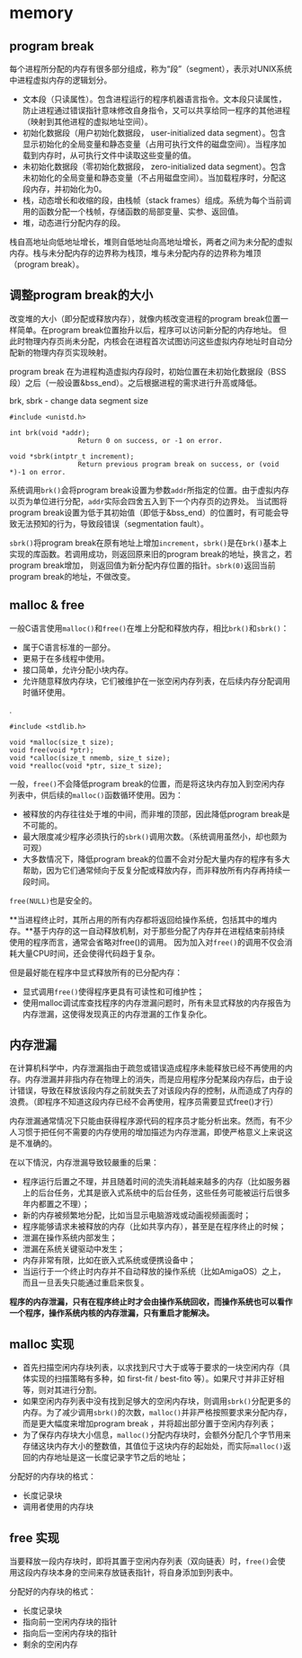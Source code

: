 memory
====

## program break
每个进程所分配的内存有很多部分组成，称为“段”（segment），表示对UNIX系统中进程虚拟内存的逻辑划分。

* 文本段（只读属性）。包含进程运行的程序机器语言指令。文本段只读属性，防止进程通过错误指针意味修改自身指令，又可以共享给同一程序的其他进程（映射到其他进程的虚拟地址空间）。
* 初始化数据段（用户初始化数据段， user-initialized data segment）。包含显示初始化的全局变量和静态变量（占用可执行文件的磁盘空间）。当程序加载到内存时，从可执行文件中读取这些变量的值。
* 未初始化数据段（零初始化数据段， zero-initialized data segment）。包含未初始化的全局变量和静态变量（不占用磁盘空间）。当加载程序时，分配这段内存，并初始化为0。
* 栈，动态增长和收缩的段，由栈帧（stack frames）组成。系统为每个当前调用的函数分配一个栈帧，存储函数的局部变量、实参、返回值。
* 堆，动态进行分配内存的段。

栈自高地址向低地址增长，堆则自低地址向高地址增长，两者之间为未分配的虚拟内存。栈与未分配内存的边界称为栈顶，堆与未分配内存的边界称为堆顶（program break）。

## 调整program break的大小

改变堆的大小（即分配或释放内存），就像内核改变进程的program break位置一样简单。在program break位置抬升以后，程序可以访问新分配的内存地址。
但此时物理内存页尚未分配，内核会在进程首次试图访问这些虚拟内存地址时自动分配新的物理内存页实现映射。

program break 在为进程构造虚拟内存段时，初始位置在未初始化数据段（BSS段）之后（一般设置&bss_end）。之后根据进程的需求进行升高或降低。

brk, sbrk - change data segment size

    #include <unistd.h>

    int brk(void *addr);
                     Return 0 on success, or -1 on error.

    void *sbrk(intptr_t increment);
                     Return previous program break on success, or (void *)-1 on error.
系统调用`brk()`会将program break设置为参数`addr`所指定的位置。由于虚拟内存以页为单位进行分配，`addr`实际会四舍五入到下一个内存页的边界处。
当试图将program break设置为低于其初始值（即低于&bss_end）的位置时，有可能会导致无法预知的行为，导致段错误（segmentation fault）。

`sbrk()`将program break在原有地址上增加`increment`，`sbrk()`是在`brk()`基本上实现的库函数。若调用成功，则返回原来旧的program break的地址，换言之，若program break增加，
则返回值为新分配内存位置的指针。`sbrk(0)`返回当前program break的地址，不做改变。

## malloc & free

一般C语言使用`malloc()`和`free()`在堆上分配和释放内存，相比`brk()`和`sbrk()`：

*  属于C语言标准的一部分。
*  更易于在多线程中使用。
*  接口简单，允许分配小块内存。
*  允许随意释放内存块，它们被维护在一张空闲内存列表，在后续内存分配调用时循环使用。

.

    #include <stdlib.h>

    void *malloc(size_t size);
    void free(void *ptr);
    void *calloc(size_t nmemb, size_t size);
    void *realloc(void *ptr, size_t size);

一般，`free()`不会降低program break的位置，而是将这块内存加入到空闲内存列表中，供后续的`malloc()`函数循环使用。因为：

* 被释放的内存往往处于堆的中间，而非堆的顶部，因此降低program break是不可能的。
* 最大限度减少程序必须执行的`sbrk()`调用次数。（系统调用虽然小，却也颇为可观）
* 大多数情况下，降低program break的位置不会对分配大量内存的程序有多大帮助，因为它们通常倾向于反复分配或释放内存，而非释放所有内存再持续一段时间。

`free(NULL)`也是安全的。

**当进程终止时，其所占用的所有内存都将返回给操作系统，包括其中的堆内存。**基于内存的这一自动释放机制，对于那些分配了内存并在进程结束前持续使用的程序而言，通常会省略对free()的调用。
因为加入对`free()`的调用不仅会消耗大量CPU时间，还会使得代码趋于复杂。

但是最好能在程序中显式释放所有的已分配内存：

* 显式调用`free()`使得程序更具有可读性和可维护性；
* 使用malloc调试库查找程序的内存泄漏问题时，所有未显式释放的内存报告为内存泄漏，这使得发现真正的内存泄漏的工作复杂化。

## 内存泄漏

在计算机科学中，内存泄漏指由于疏忽或错误造成程序未能释放已经不再使用的内存。内存泄漏并非指内存在物理上的消失，而是应用程序分配某段内存后，由于设计错误，导致在释放该段内存之前就失去了对该段内存的控制，从而造成了内存的浪费。（即程序不知道这段内存已经不会再使用，程序员需要显式free()才行）

内存泄漏通常情况下只能由获得程序源代码的程序员才能分析出來。然而，有不少人习惯于把任何不需要的内存使用的增加描述为内存泄漏，即使严格意义上来说这是不准确的。

在以下情況，内存泄漏导致较嚴重的后果：

* 程序运行后置之不理，并且随着时间的流失消耗越来越多的内存（比如服务器上的后台任务，尤其是嵌入式系统中的后台任务，这些任务可能被运行后很多年内都置之不理）；
* 新的内存被频繁地分配，比如当显示电脑游戏或动画视频画面时；
* 程序能够请求未被释放的内存（比如共享内存），甚至是在程序终止的时候；
* 泄漏在操作系统内部发生；
* 泄漏在系统关键驱动中发生；
* 内存非常有限，比如在嵌入式系统或便携设备中；
* 当运行于一个终止时内存并不自动释放的操作系统（比如AmigaOS）之上，而且一旦丢失只能通过重启来恢复。

**程序的内存泄漏，只有在程序终止时才会由操作系统回收，而操作系统也可以看作一个程序，操作系统内核的内存泄漏，只有重启才能解决。**

## malloc 实现

* 首先扫描空闲内存块列表，以求找到尺寸大于或等于要求的一块空闲内存（具体实现的扫描策略有多种，如 first-fit / best-fito 等）。如果尺寸并非正好相等，则对其进行分割。
* 如果空闲内存列表中没有找到足够大的空闲内存块，则调用`sbrk()`分配更多的内存。为了减少调用`sbrk()`的次数，`malloc()`并非严格按照要求来分配内存，而是更大幅度来增加program break ，并将超出部分置于空闲内存列表；
* 为了保存内存块大小信息，`malloc()`分配内存块时，会额外分配几个字节用来存储这块内存大小的整数值，其值位于这块内存的起始处，而实际`malloc()`返回的内存地址是这一长度记录字节之后的地址；

分配好的内存块的格式：

* 长度记录块
* 调用者使用的内存块

## free 实现

当要释放一段内存块时，即将其置于空闲内存列表（双向链表）时，`free()`会使用这段内存块本身的空间来存放链表指针，将自身添加到列表中。

分配好的内存块的格式：

* 长度记录块
* 指向前一空闲内存块的指针
* 指向后一空闲内存块的指针
* 剩余的空闲内存
